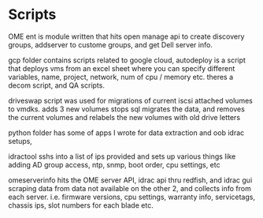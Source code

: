 # Scripts

OME ent is module written that hits open manage api to create discovery groups, addserver to custome groups,  and get Dell server info.

gcp folder contains scripts related to google cloud, autodeploy is a script that deploys vms from an excel sheet where you can specify different variables, name, project,
network, num of cpu / memory etc. theres a decom script, and QA scripts. 

driveswap script was used for migrations of current iscsi attached volumes to vmdks. adds 3 new volumes stops sql migrates the data, and removes the current volumes and 
relabels the new volumes with old drive letters 

python folder has some of apps I wrote for data extraction and oob idrac setups, 

idractool sshs into a list of ips provided and sets up various things like adding AD group
access, ntp, snmp, boot order, cpu settings, etc

omeserverinfo hits the OME server API, idrac api thru redfish, and idrac gui scraping data from data not available on the other 2, and collects info from each server. 
i.e. firmware versions, cpu settings, warranty info, servicetags, chassis ips, slot numbers for each blade etc. 
